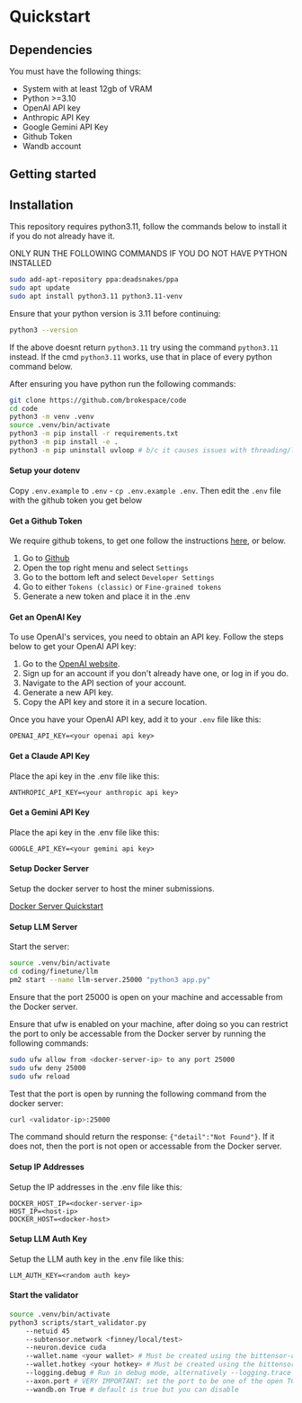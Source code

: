 # Quickstart


## Dependencies

You must have the following things:

- System with at least 12gb of VRAM
- Python >=3.10
- OpenAI API key
- Anthropic API Key
- Google Gemini API Key
- Github Token
- Wandb account

## Getting started


## Installation

This repository requires python3.11, follow the commands below to install it if you do not already have it.

ONLY RUN THE FOLLOWING COMMANDS IF YOU DO NOT HAVE PYTHON INSTALLED
```bash
sudo add-apt-repository ppa:deadsnakes/ppa
sudo apt update
sudo apt install python3.11 python3.11-venv
```

Ensure that your python version is 3.11 before continuing:
```bash
python3 --version
```

If the above doesnt return `python3.11` try using the command `python3.11` instead. If the cmd `python3.11` works, use that in place of every python command below. 


After ensuring you have python run the following commands:
```bash
git clone https://github.com/brokespace/code
cd code
python3 -m venv .venv
source .venv/bin/activate
python3 -m pip install -r requirements.txt
python3 -m pip install -e .
python3 -m pip uninstall uvloop # b/c it causes issues with threading/loops
```


#### Setup your dotenv

Copy `.env.example` to `.env` - `cp .env.example .env`. Then edit the `.env` file with the github token you get below

#### Get a Github Token

We require github tokens, to get one follow the instructions [here](https://docs.github.com/en/authentication/keeping-your-account-and-data-secure/managing-your-personal-access-tokens), or below.

1. Go to [Github](http://Github.com)
2. Open the top right menu and select `Settings`
3. Go to the bottom left and select `Developer Settings`
4. Go to either `Tokens (classic)` or `Fine-grained tokens`
5. Generate a new token and place it in the .env

#### Get an OpenAI Key

To use OpenAI's services, you need to obtain an API key. Follow the steps below to get your OpenAI API key:

1. Go to the [OpenAI website](https://www.openai.com/).
2. Sign up for an account if you don't already have one, or log in if you do.
3. Navigate to the API section of your account.
4. Generate a new API key.
5. Copy the API key and store it in a secure location.

Once you have your OpenAI API key, add it to your `.env` file like this:

```
OPENAI_API_KEY=<your openai api key>
```

#### Get a Claude API Key

Place the api key in the .env file like this:

```
ANTHROPIC_API_KEY=<your anthropic api key>
```

#### Get a Gemini API Key

Place the api key in the .env file like this:

```
GOOGLE_API_KEY=<your gemini api key>
```


#### Setup Docker Server

Setup the docker server to host the miner submissions.

[Docker Server Quickstart](./swe.md)

#### Setup LLM Server

Start the server:

```bash
source .venv/bin/activate
cd coding/finetune/llm
pm2 start --name llm-server.25000 "python3 app.py"
```

Ensure that the port 25000 is open on your machine and accessable from the Docker server.

Ensure that ufw is enabled on your machine, after doing so you can restrict the port to only be accessable from the Docker server by running the following commands:

```bash 
sudo ufw allow from <docker-server-ip> to any port 25000
sudo ufw deny 25000
sudo ufw reload
```


Test that the port is open by running the following command from the docker server:

```bash
curl <validator-ip>:25000
```

The command should return the response: `{"detail":"Not Found"}`. If it does not, then the port is not open or accessable from the Docker server.

#### Setup IP Addresses

Setup the IP addresses in the .env file like this:

```
DOCKER_HOST_IP=<docker-server-ip>
HOST_IP=<host-ip>
DOCKER_HOST=<docker-host>
```

#### Setup LLM Auth Key

Setup the LLM auth key in the .env file like this:

```
LLM_AUTH_KEY=<random auth key>
```

#### Start the validator



```bash
source .venv/bin/activate
python3 scripts/start_validator.py
    --netuid 45
    --subtensor.network <finney/local/test>
    --neuron.device cuda
    --wallet.name <your wallet> # Must be created using the bittensor-cli
    --wallet.hotkey <your hotkey> # Must be created using the bittensor-cli
    --logging.debug # Run in debug mode, alternatively --logging.trace for trace mode
    --axon.port # VERY IMPORTANT: set the port to be one of the open TCP ports on your machine
    --wandb.on True # default is true but you can disable
```


